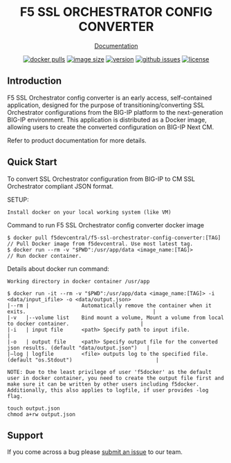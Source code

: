 <div align="center">

# F5 SSL ORCHESTRATOR CONFIG CONVERTER


[Documentation](https://clouddocs.f5.com/products/extensions/f5-ssl-orchestrator-config-converter/latest/userguide/getting_started.html)

[![docker pulls](https://img.shields.io/docker/pulls/f5devcentral/f5-ssl-orchestrator-config-converter.svg)](https://hub.docker.com/r/f5devcentral/f5-ssl-orchestrator-config-converter)
[![image size](https://img.shields.io/docker/image-size/f5devcentral/f5-ssl-orchestrator-config-converter?sort=semver)](https://hub.docker.com/r/f5devcentral/f5-ssl-orchestrator-config-converter)
[![version](https://img.shields.io/docker/v/f5devcentral/f5-ssl-orchestrator-config-converter?sort=semver)](https://hub.docker.com/r/f5devcentral/f5-ssl-orchestrator-config-converter)
[![github issues](https://img.shields.io/github/issues-raw/f5devcentral/f5-ssl-orchestrator-config-converter)](https://github.com/f5devcentral/f5-ssl-orchestrator-config-converter/issues)
[![license](https://img.shields.io/badge/license-Apache--2.0-green)](https://github.com/f5devcentral/f5-ssl-orchestrator-config-converter/blob/main/LICENSE)

</div>

## Introduction

F5 SSL Orchestrator config converter is an early access, self-contained application, designed for the purpose of transitioning/converting SSL Orchestrator configurations from the BIG-IP platform to the next-generation BIG-IP environment. This application is distributed as a Docker image, allowing users to create the converted configuration on BIG-IP Next CM.

Refer to product documentation for more details.

## Quick Start

To convert SSL Orchestrator configuration from BIG-IP to CM SSL Orchestrator compliant JSON format.

SETUP:
```
Install docker on your local working system (like VM)
```

Command to run F5 SSL Orchestrator config converter docker image
```
$ docker pull f5devcentral/f5-ssl-orchestrator-config-converter:[TAG]      // Pull Docker image from f5devcentral. Use most latest tag.
$ docker run --rm -v "$PWD":/usr/app/data <image_name:[TAG]>               // Run docker container.

```

Details about docker run command:
```
Working directory in docker container /usr/app

$ docker run -it --rm -v "$PWD":/usr/app/data <image_name:[TAG]> -i <data/input_ifile> -o <data/output.json>
|--rm |                 Automatically remove the container when it exits.                                         |
|-v   |--volume list    Bind mount a volume, Mount a volume from local to docker container.                       |
|-i   | input file      <path> Specify path to input ifile.                                                       |
|-o   | output file     <path> Specify output file for the converted json results. (default "data/output.json")   |
|–log | logfile         <file> outputs log to the specified file. (default "os.Stdout")                           |

NOTE: Due to the least privilege of user 'f5docker' as the default user in docker container, you need to create the output file first and make sure it can be written by other users including f5docker. Additionally, this also applies to logfile, if user provides -log flag.

touch output.json
chmod a+rw output.json

```

## Support

If you come across a bug please [submit an issue](https://github.com/f5devcentral/f5-automation-config-converter/issues) to our team.
